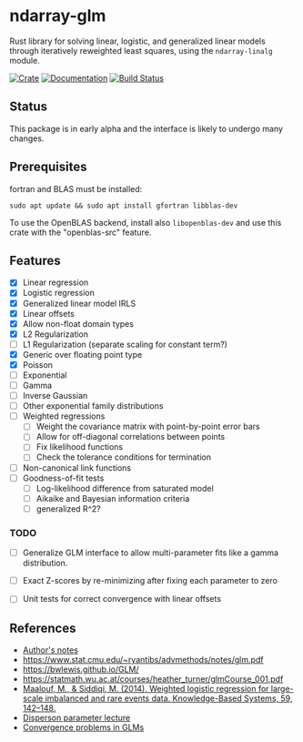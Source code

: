 # ndarray-glm

Rust library for solving linear, logistic, and generalized linear models through
iteratively reweighted least squares, using the `ndarray-linalg` module.

[![Crate](https://img.shields.io/crates/v/ndarray-glm.svg)](https://crates.io/crates/ndarray-glm)
[![Documentation](https://docs.rs/ndarray-glm/badge.svg)](https://docs.rs/ndarray-glm)
[![Build Status](https://travis-ci.org/felix-clark/ndarray-glm.png?branch=master)](https://travis-ci.org/felix-clark/ndarray-glm)

## Status

This package is in early alpha and the interface is likely to undergo many changes.

## Prerequisites
fortran and BLAS must be installed:
```
sudo apt update && sudo apt install gfortran libblas-dev
```

To use the OpenBLAS backend, install also `libopenblas-dev` and use this crate with the "openblas-src" feature.

## Features

- [X] Linear regression
- [X] Logistic regression
- [X] Generalized linear model IRLS
- [X] Linear offsets
- [X] Allow non-float domain types
- [X] L2 Regularization
- [ ] L1 Regularization (separate scaling for constant term?)
- [X] Generic over floating point type
- [X] Poisson
- [ ] Exponential
- [ ] Gamma
- [ ] Inverse Gaussian
- [ ] Other exponential family distributions
- [ ] Weighted regressions
  - [ ] Weight the covariance matrix with point-by-point error bars
  - [ ] Allow for off-diagonal correlations between points
  - [ ] Fix likelihood functions
  - [ ] Check the tolerance conditions for termination
- [ ] Non-canonical link functions
- [ ] Goodness-of-fit tests
  - [ ] Log-likelihood difference from saturated model
  - [ ] Aikaike and Bayesian information criteria
  - [ ] generalized R^2?

### TODO

- [ ] Generalize GLM interface to allow multi-parameter fits like a gamma
      distribution.
- [ ] Exact Z-scores by re-minimizing after fixing each parameter to zero
- [ ] Unit tests for correct convergence with linear offsets


## References

* [Author's notes](https://felix-clark.github.io/glm-math)
* https://www.stat.cmu.edu/~ryantibs/advmethods/notes/glm.pdf
* https://bwlewis.github.io/GLM/
* https://statmath.wu.ac.at/courses/heather_turner/glmCourse_001.pdf
* [Maalouf, M., & Siddiqi, M. (2014). Weighted logistic regression for large-scale imbalanced and rare events data. Knowledge-Based Systems, 59, 142–148.](https://doi.org/10.1016/j.knosys.2014.01.012)
* [Disperson parameter lecture](http://people.stat.sfu.ca/~raltman/stat402/402L25.pdf)
* [Convergence problems in GLMs](https://journal.r-project.org/archive/2011-2/RJournal_2011-2_Marschner.pdf)
